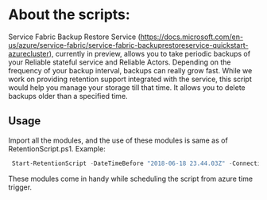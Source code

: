 
# About the scripts:
 Service Fabric Backup Restore Service (https://docs.microsoft.com/en-us/azure/service-fabric/service-fabric-backuprestoreservice-quickstart-azurecluster),
  currently in preview, allows you to take periodic backups of your Reliable stateful service and Reliable Actors. Depending on the frequency of your backup interval, backups can really grow fast. 
 While we work on providing retention support integrated with the service, this script would help you manage your storage till that time. It allows you to delete backups older than a specified time.

## Usage
Import all the modules, and the use of these modules is same as of RetentionScript.ps1.
Example:
```powershell
 Start-RetentionScript -DateTimeBefore "2018-06-18 23.44.03Z" -ConnectionString "your-connection-string" -ClusterEndPoint "clustername.centralus.cloupapp.azure.com:19080" -SSLCertificateThumbPrint "Client#Certificate#Thumbpring" -ServiceId "WebReferenceApplication~RestockRequestManager"
```
These modules come in handy while scheduling the script from azure time trigger.
